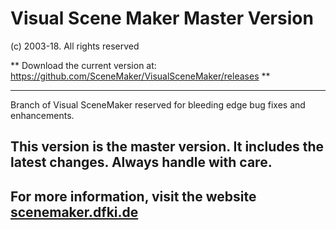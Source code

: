 # Visual Scene Maker Master Version


(c) 2003-18. All rights reserved

** Download the current version at: https://github.com/SceneMaker/VisualSceneMaker/releases **


------------------------------------------------------------------------------
Branch of Visual SceneMaker reserved for bleeding edge bug fixes and enhancements.

This version is the master version. It includes the latest changes. Always handle with care.
------------------------------------------------------------------------------

For more information, visit the website 
[scenemaker.dfki.de](http://scenemaker.dfki.de)
------------------------------------------------------------------------------
